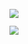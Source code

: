 ![](https://komarev.com/ghpvc/?username=chaperiez&color=red)


<img src="https://discord.c99.nl/widget/theme-3/748645866587553833.png"></img>
